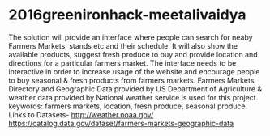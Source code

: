 # 2016greenironhack-meetalivaidya
The solution will provide an interface where people can search for neaby Farmers Markets, stands etc and their schedule. It will also show the available products, suggest fresh produce to buy and provide location and directions for a particular farmers market. The interface needs to be interactive in order to increase usage of the website and encourage people to buy seasonal & fresh products from farmers markets. Farmers Markets Directory and Geographic Data provided by US Department of Agriculture & weather data provided by National weather service is used for this project.
keywords: farmers markets, location, fresh produce, seasonal produce.
Links to Datasets-
http://weather.noaa.gov/
https://catalog.data.gov/dataset/farmers-markets-geographic-data

